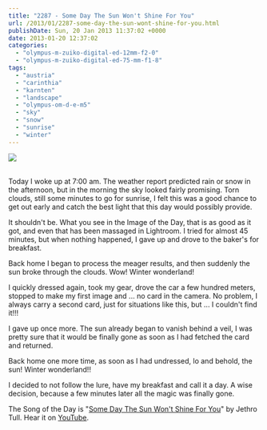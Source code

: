 ```yaml
---
title: "2287 - Some Day The Sun Won't Shine For You"
url: /2013/01/2287-some-day-the-sun-wont-shine-for-you.html
publishDate: Sun, 20 Jan 2013 11:37:02 +0000
date: 2013-01-20 12:37:02
categories: 
  - "olympus-m-zuiko-digital-ed-12mm-f2-0"
  - "olympus-m-zuiko-digital-ed-75-mm-f1-8"
tags: 
  - "austria"
  - "carinthia"
  - "karnten"
  - "landscape"
  - "olympus-om-d-e-m5"
  - "sky"
  - "snow"
  - "sunrise"
  - "winter"
---
```

<div class="container">
<div class="center"><a target="_blank" href="https://d25zfm9zpd7gm5.cloudfront.net/1200x1200/2013/20130120_074505_lr.jpg"><img src="https://d25zfm9zpd7gm5.cloudfront.net/0600x0600/2013/20130120_074505_lr.jpg" /></a></div>
</div>
<br />

Today I woke up at 7:00 am. The weather report predicted rain or snow in the afternoon, but in the morning the sky looked fairly promising. Torn clouds, still some minutes to go for sunrise, I felt this was a good chance to get out early and catch the best light that this day would possibly provide.

It shouldn't be. What you see in the Image of the Day, that is as good as it got, and even that has been massaged in Lightroom. I tried for almost 45 minutes, but when nothing happened, I gave up and drove to the baker's for breakfast.

<a target="_blank" href="https://d25zfm9zpd7gm5.cloudfront.net/1200x1200/2013/20130120_080534_lr.jpg"><img style="margin: 0pt 10px 0pt 0px; float: left;" src="https://d25zfm9zpd7gm5.cloudfront.net/0150x0150/2013/20130120_080534_lr.jpg" alt="" border="0" /></a> Back home I began to process the meager results, and then suddenly the sun broke through the clouds. Wow! Winter wonderland!

I quickly dressed again, took my gear, drove the car a few hundred meters, stopped to make my first image and ... no card in the camera. No problem, I always carry a second card, just for situations like this, but ... I couldn't find it!!!

 I gave up once more. The sun already began to vanish behind a veil, I was pretty sure that it would be finally gone as soon as I had fetched the card and returned.

Back home one more time, as soon as I had undressed, lo and behold, the sun! Winter wonderland!!

I decided to not follow the lure, have my breakfast and call it a day. A wise decision, because a few minutes later all the magic was finally gone.

The Song of the Day is "<a href="http://www.lyricsmode.com/lyrics/j/jethro_tull/some_day_the_sun_wont_shine_for_you.html" target="_blank">Some Day The Sun Won't Shine For You</a>" by Jethro Tull. Hear it on <a href="http://www.youtube.com/watch?v=U0WWBdkq7B0" target="_blank">YouTube</a>.
